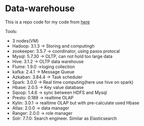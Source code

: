 # Data-warehouse

This is a repo code for my code from [here](https://www.bilibili.com/video/BV1rL411E7uz)

Tools:

- 3 nodes(VM)
- Hadoop: 3.1.3 -> Storing and computingh
- zookeeper: 3.5.7 -> coordinator, using paxos protocal
- Mysql: 5.7.30 -> OLTP, can not hold too large data
- Hive: 3.1.2 -> OLTP data warehouse
- Flume: 1.9.0 ->loging collection
- kafka: 2.4.1 -> Message Queue
- Azkaban: 3.84.4 -> Task scheduler
- Spark: 3.0.0 -> Real time computing(here use hive on spark)
- Hbase: 2.0.5 -> Key value database
- Sqoop: 1.4.6 -> sync between HDFS and Mysql
- Presto: 0.189 -> realtime OLAP
- Kylin: 3.0.1 -> realtime OLAP but with pre-calculate used Hbase
- Atlas: 2.0.0 -> data manager
- Ranger: 2.0.0 -> role manager
- Solr: 7.7.0: Search engineer. Similar as Elasticsearch
